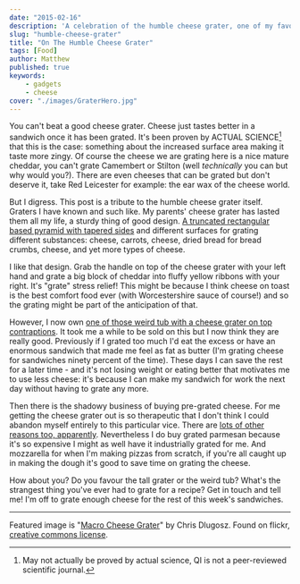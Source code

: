 ```yaml
---
date: "2015-02-16"
description: 'A celebration of the humble cheese grater, one of my favourite bits of kitchen kit and gateway to the best comfort food of all time: cheese on toast!'
slug: "humble-cheese-grater" 
title: "On The Humble Cheese Grater"
tags: [Food]
author: Matthew
published: true
keywords:
    - gadgets
    - cheese
cover: "./images/GraterHero.jpg"
---
```


You can't beat a good cheese grater. Cheese just tastes better in a sandwich once it has been grated. It's been proven by ACTUAL SCIENCE[^1] that this is the case: something about the increased surface area making it taste more zingy. Of course the cheese we are grating here is a nice mature cheddar, you can't grate Camembert or Stilton (well _technically_ you can but why would you?). There are even cheeses that can be grated but don't deserve it, take Red Leicester for example: the ear wax of the cheese world.

But I digress. This post is a tribute to the humble cheese grater itself. Graters I have known and such like. My parents' cheese grater has lasted them all my life, a sturdy thing of good design. [A truncated rectangular based pyramid with tapered sides](http://www.westmerciasupplies.co.uk/cheese-grater) and different surfaces for grating different substances: cheese, carrots, cheese, dried bread for bread crumbs, cheese, and yet more types of cheese.

I like that design. Grab the handle on top of the cheese grater with your left hand and grate a big block of cheddar into fluffy yellow ribbons with your right. It's "grate" stress relief! This might be because I think cheese on toast is the best comfort food ever (with Worcestershire sauce of course!) and so the grating might be part of the anticipation of that.

However, I now own [one of those weird tub with a cheese grater on top contraptions](http://www.amazon.co.uk/Cheese-Vegetable-Grater-Stainless-Container/dp/B0097NJ0PC/ref=sr_1_20?s=kitchen&ie=UTF8&qid=1424121266&sr=1-20). It took me a while to be sold on this but I now think they are really good. Previously if I grated too much I'd eat the excess or have an enormous sandwich that made me feel as fat as butter (I'm grating cheese for sandwiches ninety percent of the time). These days I can save the rest for a later time - and it's not losing weight or eating better that motivates me to use less cheese: it's because I can make my sandwich for work the next day without having to grate any more.

Then there is the shadowy business of buying pre-grated cheese. For me getting the cheese grater out is so therapeutic that I don't think I could abandon myself entirely to this particular vice. There are [lots of other reasons too, apparently](http://www.robynsonlineworld.com/2012/09/why-you-should-grate-and-shred-your-own-cheese/). Nevertheless I do buy grated parmesan because it's so expensive I might as well have it industrially grated for me. And mozzarella for when I'm making pizzas from scratch, if you're all caught up in making the dough it's good to save time on grating the cheese.

How about you? Do you favour the tall grater or the weird tub? What's the strangest thing you've ever had to grate for a recipe? Get in touch and tell me! I'm off to grate enough cheese for the rest of this week's sandwiches.

---

Featured image is "[Macro Cheese Grater](https://flic.kr/p/6tuRcD)" by Chris Dlugosz. Found on flickr, [creative commons license](https://creativecommons.org/licenses/by/2.0/).

[^1]: May not actually be proved by actual science, QI is not a peer-reviewed scientific journal.
